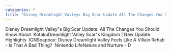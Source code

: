 ```yaml
---
categories: f
title: "Disney Dreamlight Valleys Big Scar Update All The Changes You Should Know About  Kotaku"
---
```

Disney Dreamlight Valley"s Big Scar Update: All The Changes You Should Know About&nbsp;&nbsp;KotakuDreamlight Valley Scar"s Kingdom | New Update Highlights&nbsp;&nbsp;IGNSoapbox: Disney Dreamlight Valley Feels Like A Villain Rehab - Is That A Bad Thing?&nbsp;&nbsp;Nintendo LifeNature and Nurture - D